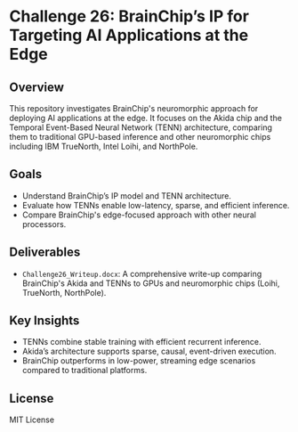 
# Challenge 26: BrainChip’s IP for Targeting AI Applications at the Edge

## Overview

This repository investigates BrainChip's neuromorphic approach for deploying AI applications at the edge. It focuses on the Akida chip and the Temporal Event-Based Neural Network (TENN) architecture, comparing them to traditional GPU-based inference and other neuromorphic chips including IBM TrueNorth, Intel Loihi, and NorthPole.

## Goals

- Understand BrainChip’s IP model and TENN architecture.
- Evaluate how TENNs enable low-latency, sparse, and efficient inference.
- Compare BrainChip's edge-focused approach with other neural processors.

## Deliverables

- `Challenge26_Writeup.docx`: A comprehensive write-up comparing BrainChip's Akida and TENNs to GPUs and neuromorphic chips (Loihi, TrueNorth, NorthPole).

## Key Insights

- TENNs combine stable training with efficient recurrent inference.
- Akida’s architecture supports sparse, causal, event-driven execution.
- BrainChip outperforms in low-power, streaming edge scenarios compared to traditional platforms.

## License

MIT License
